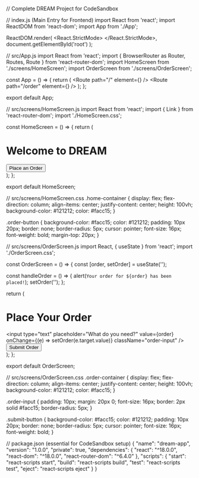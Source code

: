 // Complete DREAM Project for CodeSandbox

// index.js (Main Entry for Frontend)
import React from 'react';
import ReactDOM from 'react-dom';
import App from './App';

ReactDOM.render(
  <React.StrictMode>
    <App />
  </React.StrictMode>,
  document.getElementById('root')
);

// src/App.js
import React from 'react';
import { BrowserRouter as Router, Routes, Route } from 'react-router-dom';
import HomeScreen from './screens/HomeScreen';
import OrderScreen from './screens/OrderScreen';

const App = () => {
  return (
    <Router>
      <Routes>
        <Route path="/" element={<HomeScreen />} />
        <Route path="/order" element={<OrderScreen />} />
      </Routes>
    </Router>
  );
};

export default App;

// src/screens/HomeScreen.js
import React from 'react';
import { Link } from 'react-router-dom';
import './HomeScreen.css';

const HomeScreen = () => {
  return (
    <div className="home-container">
      <h1>Welcome to DREAM</h1>
      <Link to="/order">
        <button className="order-button">Place an Order</button>
      </Link>
    </div>
  );
};

export default HomeScreen;

// src/screens/HomeScreen.css
.home-container {
  display: flex;
  flex-direction: column;
  align-items: center;
  justify-content: center;
  height: 100vh;
  background-color: #121212;
  color: #facc15;
}

.order-button {
  background-color: #facc15;
  color: #121212;
  padding: 10px 20px;
  border: none;
  border-radius: 5px;
  cursor: pointer;
  font-size: 16px;
  font-weight: bold;
  margin-top: 20px;
}

// src/screens/OrderScreen.js
import React, { useState } from 'react';
import './OrderScreen.css';

const OrderScreen = () => {
  const [order, setOrder] = useState('');

  const handleOrder = () => {
    alert(`Your order for ${order} has been placed!`);
    setOrder('');
  };

  return (
    <div className="order-container">
      <h1>Place Your Order</h1>
      <input
        type="text"
        placeholder="What do you need?"
        value={order}
        onChange={(e) => setOrder(e.target.value)}
        className="order-input"
      />
      <button onClick={handleOrder} className="submit-button">
        Submit Order
      </button>
    </div>
  );
};

export default OrderScreen;

// src/screens/OrderScreen.css
.order-container {
  display: flex;
  flex-direction: column;
  align-items: center;
  justify-content: center;
  height: 100vh;
  background-color: #121212;
  color: #facc15;
}

.order-input {
  padding: 10px;
  margin: 20px 0;
  font-size: 16px;
  border: 2px solid #facc15;
  border-radius: 5px;
}

.submit-button {
  background-color: #facc15;
  color: #121212;
  padding: 10px 20px;
  border: none;
  border-radius: 5px;
  cursor: pointer;
  font-size: 16px;
  font-weight: bold;
}

// package.json (essential for CodeSandbox setup)
{
  "name": "dream-app",
  "version": "1.0.0",
  "private": true,
  "dependencies": {
    "react": "^18.0.0",
    "react-dom": "^18.0.0",
    "react-router-dom": "^6.4.0"
  },
  "scripts": {
    "start": "react-scripts start",
    "build": "react-scripts build",
    "test": "react-scripts test",
    "eject": "react-scripts eject"
  }
}
